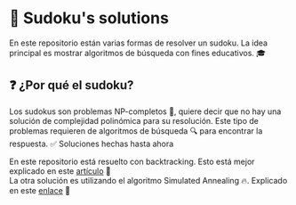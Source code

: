 # 🧩 Sudoku's solutions

En este repositorio están varias formas de resolver un sudoku. La idea principal es mostrar algoritmos de búsqueda con fines educativos. 🎓
## ❓ ¿Por qué el sudoku?

Los sudokus son problemas NP-completos 🧠, quiere decir que no hay una solución de complejidad polinómica para su resolución. Este tipo de problemas requieren de algoritmos de búsqueda 🔍 para encontrar la respuesta.
✅ Soluciones hechas hasta ahora

En este repositorio está resuelto con backtracking. Esto está mejor explicado en este [artículo](backtraking.md) 📘  
La otra solución es utilizando el algoritmo Simulated Annealing 🔥. Explicado en este [enlace](annealing.md) 📗

